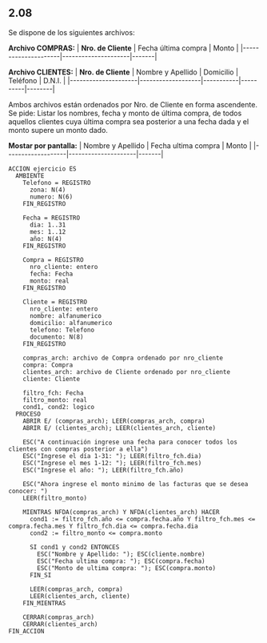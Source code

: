 ## 2.08
Se dispone de los siguientes archivos:

**Archivo COMPRAS:**
| **Nro. de Cliente** | Fecha última compra | Monto |
|---------------------|---------------------|-------|

**Archivo CLIENTES:**
| **Nro. de Cliente** | Nombre y Apellido | Domicilio | Teléfono | D.N.I. |
|---------------------|-------------------|-----------|----------|--------|

Ambos archivos están ordenados por Nro. de Cliente en forma ascendente.
Se pide: Listar los nombres, fecha y monto de última compra, de todos aquellos clientes cuya última compra sea
posterior a una fecha dada y el monto supere un monto dado.

**Mostar por pantalla:**
| Nombre y Apellido | Fecha ultima compra | Monto |
|-------------------|---------------------|-------|

```
ACCION ejercicio ES
  AMBIENTE
    Telefono = REGISTRO
      zona: N(4)
      numero: N(6)
    FIN_REGISTRO

    Fecha = REGISTRO
      dia: 1..31
      mes: 1..12
      año: N(4)
    FIN_REGISTRO

    Compra = REGISTRO
      nro_cliente: entero
      fecha: Fecha
      monto: real
    FIN_REGISTRO

    Cliente = REGISTRO
      nro_cliente: entero
      nombre: alfanumerico
      domicilio: alfanumerico
      telefono: Telefono
      documento: N(8)
    FIN_REGISTRO

    compras_arch: archivo de Compra ordenado por nro_cliente
    compra: Compra
    clientes_arch: archivo de Cliente ordenado por nro_cliente
    cliente: Cliente

    filtro_fch: Fecha
    filtro_monto: real
    cond1, cond2: logico
  PROCESO
    ABRIR E/ (compras_arch); LEER(compras_arch, compra)
    ABRIR E/ (clientes_arch); LEER(clientes_arch, cliente)

    ESC("A continuación ingrese una fecha para conocer todos los clientes con compras posterior a ella")
    ESC("Ingrese el día 1-31: "); LEER(filtro_fch.dia)
    ESC("Ingrese el mes 1-12: "); LEER(filtro_fch.mes)
    ESC("Ingrese el año: "); LEER(filtro_fch.año)

    ESC("Ahora ingrese el monto minimo de las facturas que se desea conocer: ")
    LEER(filtro_monto)

    MIENTRAS NFDA(compras_arch) Y NFDA(clientes_arch) HACER
      cond1 := filtro_fch.año <= compra.fecha.año Y filtro_fch.mes <= compra.fecha.mes Y filtro_fch.dia <= compra.fecha.dia
      cond2 := filtro_monto <= compra.monto

      SI cond1 y cond2 ENTONCES
        ESC("Nombre y Apellido: "); ESC(cliente.nombre)
        ESC("Fecha ultima compra: "); ESC(compra.fecha)
        ESC("Monto de ultima compra: "); ESC(compra.monto)
      FIN_SI

      LEER(compras_arch, compra)
      LEER(clientes_arch, cliente)
    FIN_MIENTRAS

    CERRAR(compras_arch)
    CERRAR(clientes_arch)
FIN_ACCION
```
